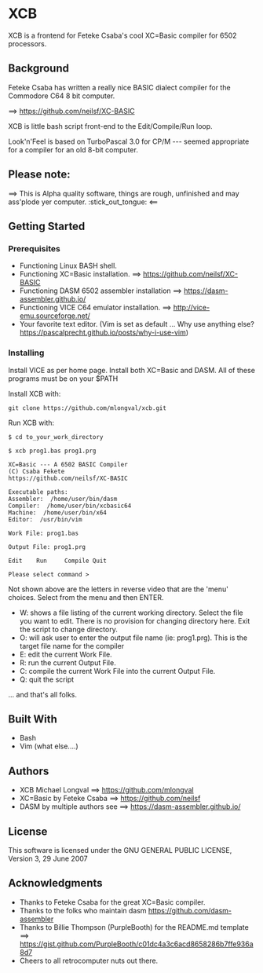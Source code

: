 # XCB

XCB is a frontend for Feteke Csaba's cool XC=Basic compiler for 6502 processors.

## Background
Feteke Csaba has written a really nice BASIC dialect compiler for the Commodore C64 8 bit
computer.

==> https://github.com/neilsf/XC-BASIC

XCB is little bash script front-end to the Edit/Compile/Run loop.

Look'n'Feel is based on TurboPascal 3.0 for CP/M --- seemed appropriate for a compiler for an old 8-bit computer.

## Please note:
==> This is Alpha quality software, things are rough, unfinished and may ass'plode yer computer. :stick_out_tongue: <==

## Getting Started

### Prerequisites

 - Functioning Linux BASH shell.
 - Functioning XC=Basic installation. ==> https://github.com/neilsf/XC-BASIC
 - Functioning DASM 6502 assembler installation ==> https://dasm-assembler.github.io/
 - Functioning VICE C64 emulator installation. ==> http://vice-emu.sourceforge.net/
 - Your favorite text editor. (Vim is set as default ... Why use anything else? https://pascalprecht.github.io/posts/why-i-use-vim)


### Installing

Install VICE as per home page.
Install both XC=Basic and DASM.
All of these programs must be on your $PATH

Install XCB with:

```
git clone https://github.com/mlongval/xcb.git
```

Run XCB with:
```
$ cd to_your_work_directory

$ xcb prog1.bas prog1.prg

XC=Basic --- A 6502 BASIC Compiler
(C) Csaba Fekete
https://github.com/neilsf/XC-BASIC

Executable paths:
Assembler:  /home/user/bin/dasm
Compiler:  /home/user/bin/xcbasic64
Machine:  /home/user/bin/x64
Editor:  /usr/bin/vim

Work File: prog1.bas

Output File: prog1.prg

Edit    Run     Compile Quit

Please select command >

```

Not shown above are the letters in reverse video that
are the 'menu' choices.
Select from the menu and then ENTER.
 - W: shows a file listing of the current working directory. Select the file you want to edit. There
   is no provision for changing directory here. Exit the script to change directory.
 - O: will ask user to enter the output file name (ie: prog1.prg). This is the target file name for
   the compiler
 - E: edit the current Work File.
 - R: run the current Output File.
 - C: compile the current Work File into the current Output File.
 - Q: quit the script

... and that's all folks.

## Built With

 - Bash
 - Vim (what else....)

## Authors

 - XCB Michael Longval ==> https://github.com/mlongval
 - XC=Basic by Feteke Csaba ==> https://github.com/neilsf
 - DASM by multiple authors see ==> https://dasm-assembler.github.io/

## License

This software is licensed under the GNU GENERAL PUBLIC LICENSE, Version 3, 29 June 2007

## Acknowledgments

 * Thanks to Feteke Csaba for the great XC=Basic compiler.
 * Thanks to the folks who maintain dasm https://github.com/dasm-assembler
 * Thanks to Billie Thompson (PurpleBooth) for the README.md template ==> https://gist.github.com/PurpleBooth/c01dc4a3c6acd8658286b7ffe936a8d7
 * Cheers to all retrocomputer nuts out there.
